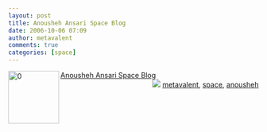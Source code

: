 ```yaml
---
layout: post
title: Anousheh Ansari Space Blog
date: 2006-10-06 07:09
author: metavalent
comments: true
categories: [space]
---
```

<!--Lead Photo --><a href="http://spaceblog.xprize.org/by-anousheh/"><img loading="lazy" width="102" height="106" border="0" align="left" alt="0" src="http://metavalent.info/images/anousheh.patch.jpg" /></a><!-- Commentary --><a href="http://spaceblog.xprize.org/by-anousheh/">Anousheh Ansari Space Blog</a>
<div align="right"><img border="0" src="http://metavalent.info/images/technorati.bug.10x10.jpg" /> <a rel="tag" href="http://technorati.com/tag/metavalent">metavalent</a>, <a rel="tag" href="http://technorati.com/tag/space">space</a>, <a rel="tag" href="http://technorati.com/tag/anousheh">anousheh</a></div>
<!-- //End Tags -->
